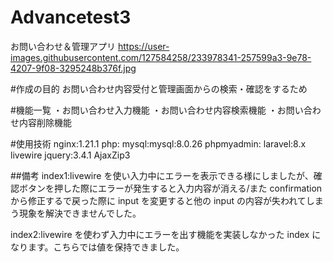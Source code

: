 # Advancetest3

お問い合わせ＆管理アプリ
https://user-images.githubusercontent.com/127584258/233978341-257599a3-9e78-4207-9f08-3295248b376f.jpg

#作成の目的
お問い合わせ内容受付と管理画面からの検索・確認をするため

#機能一覧
・お問い合わせ入力機能
・お問い合わせ内容検索機能
・お問い合わせ内容削除機能

#使用技術
nginx:1.21.1
php:
mysql:mysql:8.0.26
phpmyadmin:
laravel:8.x
livewire
jquery:3.4.1
AjaxZip3

##備考
index1:livewire を使い入力中にエラーを表示できる様にしましたが、確認ボタンを押した際にエラーが発生すると入力内容が消える/また confirmation から修正するで戻った際に input を変更すると他の input の内容が失われてしまう現象を解決できませんでした。

index2:livewire を使わず入力中にエラーを出す機能を実装しなかった index になります。こちらでは値を保持できました。
